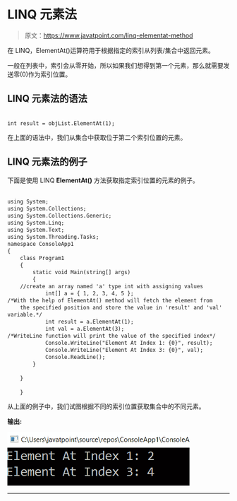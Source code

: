 # LINQ 元素法

> 原文：<https://www.javatpoint.com/linq-elementat-method>

在 LINQ，ElementAt()运算符用于根据指定的索引从列表/集合中返回元素。

一般在列表中，索引会从零开始，所以如果我们想得到第一个元素，那么就需要发送零(0)作为索引位置。

## LINQ 元素法的语法

```

int result = objList.ElementAt(1);

```

在上面的语法中，我们从集合中获取位于第二个索引位置的元素。

## LINQ 元素法的例子

下面是使用 LINQ **ElementAt()** 方法获取指定索引位置的元素的例子。

```

using System;
using System.Collections;
using System.Collections.Generic;
using System.Linq;
using System.Text;
using System.Threading.Tasks;
namespace ConsoleApp1
{
    class Program1
    {
        static void Main(string[] args)
        {
    //create an array named 'a' type int with assigning values
            int[] a = { 1, 2, 3, 4, 5 };
/*With the help of ElementAt() method will fetch the element from
    the specified position and store the value in 'result' and 'val' variable.*/
            int result = a.ElementAt(1);
            int val = a.ElementAt(3);
/*WriteLine function will print the value of the specified index*/
            Console.WriteLine("Element At Index 1: {0}", result);
            Console.WriteLine("Element At Index 3: {0}", val);
            Console.ReadLine();
        }

    }

    }

```

从上面的例子中，我们试图根据不同的索引位置获取集合中的不同元素。

**输出:**

![LINQ ElementAt() Method](img/0f6dd9d20375f1f9e1e56dd64b79846e.png)

* * *